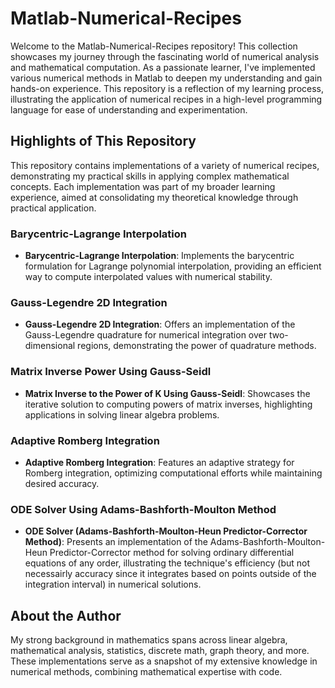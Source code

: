 # Matlab-Numerical-Recipes

Welcome to the Matlab-Numerical-Recipes repository! This collection showcases my journey through the fascinating world of numerical analysis and mathematical computation. As a passionate learner, I've implemented various numerical methods in Matlab to deepen my understanding and gain hands-on experience. This repository is a reflection of my learning process, illustrating the application of numerical recipes in a high-level programming language for ease of understanding and experimentation.

## Highlights of This Repository
This repository contains implementations of a variety of numerical recipes, demonstrating my practical skills in applying complex mathematical concepts. Each implementation was part of my broader learning experience, aimed at consolidating my theoretical knowledge through practical application.

### Barycentric-Lagrange Interpolation
- **Barycentric-Lagrange Interpolation**: Implements the barycentric formulation for Lagrange polynomial interpolation, providing an efficient way to compute interpolated values with numerical stability.

### Gauss-Legendre 2D Integration
- **Gauss-Legendre 2D Integration**: Offers an implementation of the Gauss-Legendre quadrature for numerical integration over two-dimensional regions, demonstrating the power of quadrature methods.

### Matrix Inverse Power Using Gauss-Seidl
- **Matrix Inverse to the Power of K Using Gauss-Seidl**: Showcases the iterative solution to computing powers of matrix inverses, highlighting applications in solving linear algebra problems.

### Adaptive Romberg Integration
- **Adaptive Romberg Integration**: Features an adaptive strategy for Romberg integration, optimizing computational efforts while maintaining desired accuracy.

### ODE Solver Using Adams-Bashforth-Moulton Method
- **ODE Solver (Adams-Bashforth-Moulton-Heun Predictor-Corrector Method)**: Presents an implementation of the Adams-Bashforth-Moulton-Heun Predictor-Corrector method for solving ordinary differential equations of any order, illustrating the technique's efficiency (but not necessairly accuracy since it integrates based on points outside of the integration interval) in numerical solutions.

## About the Author

My strong background in mathematics spans across linear algebra, mathematical analysis, statistics, discrete math, graph theory, and more. These implementations serve as a snapshot of my extensive knowledge in numerical methods, combining mathematical expertise with code.
